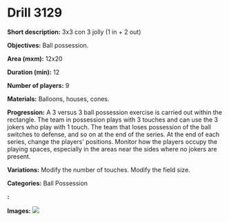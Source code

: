 # Drill 3129

**Short description:**
3x3 con 3 jolly (1 in + 2 out)

**Objectives:**
Ball possession.

**Area (mxm):**
12x20

**Duration (min):**
12

**Number of players:**
9

**Materials:**
Balloons, houses, cones.

**Progression:**
A 3 versus 3 ball possession exercise is carried out within the rectangle. The team in possession plays with 3 touches and can use the 3 jokers who play with 1 touch. The team that loses possession of the ball switches to defense, and so on at the end of the series. At the end of each series, change the players' positions. Monitor how the players occupy the playing spaces, especially in the areas near the sides where no jokers are present.

**Variations:**
Modify the number of touches. Modify the field size.

**Categories:**
Ball Possession

**:**


**Images:**
![](https://www.coachingfutsal.com/\images\982c4741-0f71-4716-a6c1-d43050ecd732_15.jpg)

